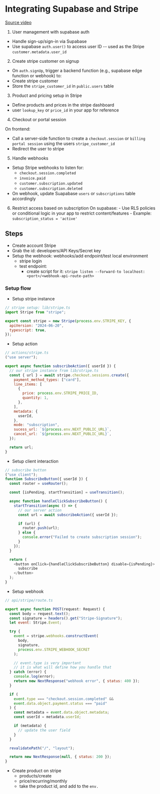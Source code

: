 # Integrating Supabase and Stripe

[Source video](https://www.youtube.com/watch?v=VHAOKbpMat0)

1. User management with supabase auth

- Handle sign-up/sign-in via Supabase
- Use supabase `auth.user()` to access user ID -- used as the Stripe `customer.metadata.user_id`

2. Create stripe customer on signup

- On `auth.signUp`, trigger a backend function (e.g., supabase edge function or webhook) to:
- Create stripe customer
- Store the `stripe_customer_id` in `public.users` table

3. Product and pricing setup in Stripe

- Define products and prices in the stripe dashboard
- user `lookup_key` or `price_id` in your app for reference

4. Checkout or portal session

On frontend:

- Call a server-side function to create a `checkout.session` or `billing portal session` using the users `stripe_customer_id`
- Redirect the user to stripe

5. Handle webhooks

- Setup Stripe webhooks to listen for:
  - `checkout.session.completed`
  - `invoice.paid`
  - `customer.subscription.updated`
  - `customer.subscription.deleted`
- On webhook, update Suapabase `users` or `subscriptions` table accordingly

6. Restrict access based on subscription
   On supabase: - Use RLS policies or conditional logic in your app to restrict content/features - Example: `subscription_status = 'active'`

## Steps

- Create account Stripe
- Grab the id: developers/API Keys/Secret key
- Setup the webhook: webhooks/add endpoint/test local environment
  - stripe login
  - test endpoint:
    - create script for it: `stripe listen --forward-to localhost:<port>/<webhook-api-route-path>`

### Setup flow

- Setup stripe instance

```js
// stripe setup: lib/stripe.ts
import Stripe from "stripe";

export const stripe = new Stripe(process.env.STRIPE_KEY, {
  apiVersion: "2024-06-20",
  typescript: true,
});
```

- Setup action

```js
// actions/stripe.ts
("use server");

export async function subscribeAction({ userId }) {
  // our stripe instance from lib/stripe.ts
  const { url } = await stripe.checkout.sessions.create({
    payment_method_types: ["card"],
    line_items: [
      {
        price: process.env.STRIPE_PRICE_ID,
        quantity: 1,
      },
    ],
    metadata: {
      userId,
    },
    mode: "subscription",
    sucess_url: `${process.env.NEXT_PUBLIC_URL}`,
    cancel_url: `${process.env.NEXT_PUBLIC_URL}`,
  });

  return url;
}
```

- Setup client interaction

```js
// subscribe button
("use client");
function SubscribeButton({ userId }) {
  const router = useRouter();

  const [isPending, startTransition] = useTransition();

  async function handleClickSubscribeButton() {
    startTransition(async () => {
      // our server action
      const url = await subscribeAction({ userId });

      if (url) {
        router.push(url);
      } else {
        console.error("Failed to create subscription session");
      }
    });
  }

  return (
    <button onClick={handleClickSubscribeButton} disable={isPending}>
      subscribe
    </button>
  );
}
```

- Setup webhook

```js
// api/stripe/route.ts

export async function POST(request: Request) {
  const body = request.text();
  const signature = headers().get("Stripe-Signature");
  let event: Stripe.Event;

  try {
    event = stripe.webhooks.constructEvent(
      body,
      signature,
      process.env.STRIPE_WEBHOOK_SECRET
    );

    // event.type is very important
    // it is what will define how you handle that
  } catch (error) {
    console.log(error);
    return new NextResponse("webhook error", { status: 400 });
  }

  if (
    event.type === "checkout.session.completed" &&
    event.data.object.payment.status === "paid"
  ) {
    const metadata = event.data.object.metadata;
    const userId = metadata.userId;

    if (metadata) {
      // update the user field
    }
  }

  revalidatePath("/", "layout");

  return new NextResponse(null, { status: 200 });
}
```

- Create product on stripe
  - products/create
  - price/recurring/monthly
  - take the product id, and add to the `env.`

